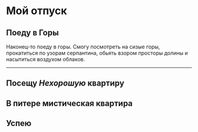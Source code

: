 # Мой отпуск


## Поеду в **Горы**

Наконец-то поеду в горы. Смогу посмотреть на сизые горы, прокатиться по узорам серпантина, обьять взором просторы долины и насытиться воздухом облаков.

----
## Посещу **_Нехорошую_** квартиру
В питере мистическая квартира 
----
## Успею
